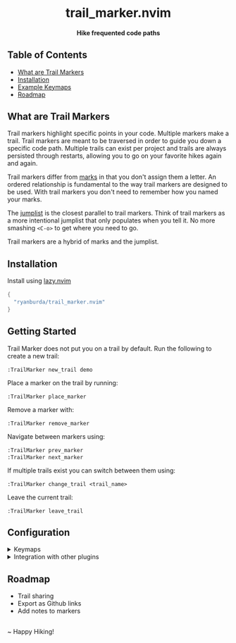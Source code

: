 <div align="center">

# trail_marker.nvim
#### Hike frequented code paths

</div>

## Table of Contents
* [What are Trail Markers](#what-are-trail-markers)
* [Installation](#installation)
* [Example Keymaps](#example-keymaps)
* [Roadmap](#roadmap)


## What are Trail Markers
Trail markers highlight specific points in your code. Multiple markers make a trail. Trail markers are meant
to be traversed in order to guide you down a specific code path. Multiple trails can exist per project and
trails are always persisted through restarts, allowing you to go on your favorite hikes again and again.

Trail markers differ from [marks](https://neovim.io/doc/user/motion.html#mark-motions) in that you don't assign them
a letter. An ordered relationship is fundamental to the way trail markers are designed to be used. With trail
markers you don't need to remember how you named your marks.

The [jumplist](https://neovim.io/doc/user/motion.html#jump-motions) is the closest parallel to trail markers. Think of
trail markers as a more intentional jumplist that only populates when you tell it. No more smashing `<C-o>` to get
where you need to go.

Trail markers are a hybrid of marks and the jumplist.

## Installation

Install using [lazy.nvim](https://github.com/folke/lazy.nvim)

```lua
{
  "ryanburda/trail_marker.nvim"
}
```

## Getting Started

Trail Marker does not put you on a trail by default. Run the following to create a new trail:
```
:TrailMarker new_trail demo
```

Place a marker on the trail by running:
```
:TrailMarker place_marker
```

Remove a marker with:
```
:TrailMarker remove_marker
```

Navigate between markers using:
```
:TrailMarker prev_marker
:TrailMarker next_marker
```

If multiple trails exist you can switch between them using:
```
:TrailMarker change_trail <trail_name>
```

Leave the current trail:
```
:TrailMarker leave_trail
```

## Configuration

<details>
<summary>Keymaps</summary>

## Example Keymaps

Trail Marker doesn't assign any default keymaps. The following should be modified to your liking and added to
your config.

```lua
vim.keymap.set(
  'n',
  '<leader>tm',
  require("trail_marker").trail_map,
  { desc = "Trail Marker: List markers on current trail" }
)

vim.keymap.set(
  'n',
  '<leader>ta',
  require("trail_marker").place_marker,
  { desc = "Trail Marker: Add marker to current trail" }
)

vim.keymap.set(
  'n',
  '<leader>td',
  require("trail_marker").remove_marker,
  { desc = "Trail Marker: Remove marker from current trail" }
)

vim.keymap.set(
  'n',
  '<leader>tt',
  require("trail_marker").current_marker,
  { desc = "Trail Marker: Go to current marker" }
)

vim.keymap.set(
  'n',
  '<leader>tj',
  require("trail_marker").next_marker,
  { desc = "Trail Marker: Go to next marker" }
)

vim.keymap.set(
  'n',
  '<leader>tk',
  require("trail_marker").prev_marker,
  { desc = "Trail Marker: Go to previous marker" }
)

vim.keymap.set(
  'n',
  '<leader>tgg',
  require("trail_marker").trail_head,
  { desc = "Trail Marker: Go to start of trail" }
)

vim.keymap.set(
  'n',
  '<leader>tG',
  require("trail_marker").trail_end,
  { desc = "Trail Marker: Go to end of trail" }
)

vim.keymap.set(
  'n',
  '<leader>tx',
  require("trail_marker").clear_trail,
  { desc = "Trail Marker: Remove all markers from trail" }
)

vim.keymap.set(
  'n',
  '<leader>tv',
  require("trail_marker").virtual_text_toggle,
  { desc = "Trail Marker: Toggle virtual text" }
)

vim.keymap.set(
  'n',
  '<leader>tl',
  require("trail_marker").leave_trail,
  { desc = "Trail Marker: Leave trail" }
)

-- User commands exist alongside their lua counterparts.
-- These are particularly useful when additional arguments need to be specified.
-- Trail name completion exists in the case of `change_trail` and `remove_trail`.
vim.keymap.set(
  'n',
  '<leader>tn',
  ':TrailMarker new_trail',
  { desc = "Trail Marker: New trail" }
)

vim.keymap.set(
  'n',
  '<leader>tc',
  ':TrailMarker change_trail',
  { desc = "Trail Marker: Change trail" }
)

vim.keymap.set(
  'n',
  '<leader>tr',
  ':TrailMarker remove_trail',
  { desc = "Trail Marker: Remove trail" }
)
```

</details>

<details>
<summary>Integration with other plugins</summary>

## Global Variables
Several global variables exist to show relevant TrailMarker information.

```lua
vim.g.trail_marker_name
vim.g.trail_marker_position
vim.g.trail_marker_info
```

These variables can be used in places like the status line or winbar.

#### Example integration with lualine

![lualine integration](./docs/assets/lualine_integraion.jpg)

Add the following to your lualine setup to show trail information in your status line.

```lua
local trail_marker_info = function()
  if vim.g.trail_marker_info then
    return vim.g.trail_marker_info
  else
    return ""
  end
end

require('lualine').setup {
  sections = {
    lualine_z = { trail_marker_info, 'location', 'progress', },
  },
}
```

</details>


## Roadmap
- Trail sharing
- Export as Github links
- Add notes to markers


##
~ Happy Hiking!
